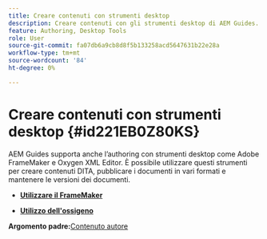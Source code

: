 ```yaml
---
title: Creare contenuti con strumenti desktop
description: Creare contenuti con gli strumenti desktop di AEM Guides. Scopri come utilizzare Adobe FrameMaker e Oxygen XML Editor per creare e pubblicare contenuti DITA.
feature: Authoring, Desktop Tools
role: User
source-git-commit: fa07db6a9cb8d8f5b133258acd5647631b22e28a
workflow-type: tm+mt
source-wordcount: '84'
ht-degree: 0%

---
```


# Creare contenuti con strumenti desktop {#id221EB0Z80KS}

AEM Guides supporta anche l’authoring con strumenti desktop come Adobe FrameMaker e Oxygen XML Editor. È possibile utilizzare questi strumenti per creare contenuti DITA, pubblicare i documenti in vari formati e mantenere le versioni dei documenti.

- **[Utilizzare il FrameMaker](author-desktop-framemaker.md)**

- **[Utilizzo dell&#39;ossigeno](author-desktop-oxygen.md)**


**Argomento padre:**&#x200B;[ Contenuto autore](authoring-content.md)
